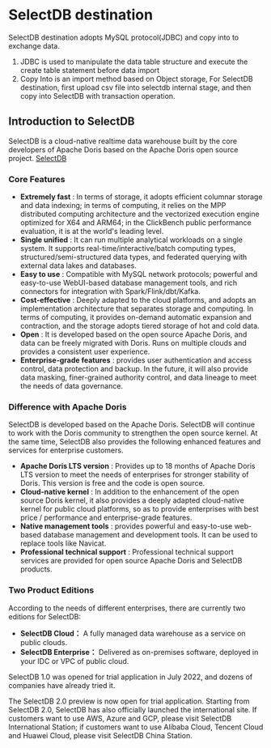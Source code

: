 # SelectDB destination


SelectDB destination adopts MySQL protocol(JDBC) and copy into to exchange data. 

1. JDBC is used to manipulate the data table structure and execute the create table statement before data import
2. Copy Into is an import method based on Object storage, For SelectDB destination, first upload csv file into selectdb internal stage, and then copy into SelectDB with transaction operation.

## Introduction to SelectDB

SelectDB is a cloud-native realtime data warehouse built by the core developers of Apache Doris based on the Apache Doris open source project.
[SelectDB](https://en.selectdb.com/docs/selectdb)

### Core Features

- **Extremely fast** : In terms of storage, it adopts efficient columnar storage and data indexing; in terms of computing, it relies on the MPP distributed computing architecture and the vectorized execution engine optimized for X64 and ARM64; in the ClickBench public performance evaluation, it is at the world's leading level.
- **Single unified** : It can run multiple analytical workloads on a single system. It supports real-time/interactive/batch computing types, structured/semi-structured data types, and federated querying with external data lakes and databases.
- **Easy to use** : Compatible with MySQL network protocols; powerful and easy-to-use WebUI-based database management tools, and rich connectors for integration with Spark/Flink/dbt/Kafka.
- **Cost-effective** : Deeply adapted to the cloud platforms, and adopts an implementation architecture that separates storage and computing. In terms of computing, it provides on-demand automatic expansion and contraction, and the storage adopts tiered storage of hot and cold data.
- **Open** : It is developed based on the open source Apache Doris, and data can be freely migrated with Doris. Runs on multiple clouds and provides a consistent user experience.
- **Enterprise-grade features** : provides user authentication and access control, data protection and backup. In the future, it will also provide data masking, finer-grained authority control, and data lineage to meet the needs of data governance.


### Difference with Apache Doris

SelectDB is developed based on the Apache Doris. SelectDB will continue to work with the Doris community to strengthen the open source kernel. At the same time, SelectDB also provides the following enhanced features and services for enterprise customers.
- **Apache Doris LTS version** : Provides up to 18 months of Apache Doris LTS version to meet the needs of enterprises for stronger stability of Doris. This version is free and the code is open source.
- **Cloud-native kernel** : In addition to the enhancement of the open source Doris kernel, it also provides a deeply adapted cloud-native kernel for public cloud platforms, so as to provide enterprises with best price / performance and enterprise-grade features.
- **Native management tools** : provides powerful and easy-to-use web-based database management and development tools. It can be used to replace tools like Navicat.
- **Professional technical support** : Professional technical support services are provided for open source Apache Doris and SelectDB products.

### Two Product Editions

According to the needs of different enterprises, there are currently two editions for SelectDB:

- **SelectDB Cloud：** A fully managed data warehouse as a service on public clouds.
- **SelectDB Enterprise：** Delivered as on-premises software, deployed in your IDC or VPC of public cloud.

SelectDB 1.0 was opened for trial application in July 2022, and dozens of companies have already tried it.

The SelectDB 2.0 preview is now open for trial application. Starting from SelectDB 2.0, SelectDB has also officially launched the international site. If customers want to use AWS, Azure and GCP, please visit SelectDB International Station; if customers want to use Alibaba Cloud, Tencent Cloud and Huawei Cloud, please visit SelectDB China Station.